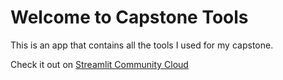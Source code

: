 # Welcome to Capstone Tools

This is an app that contains all the tools I used for my capstone.

Check it out on [Streamlit Community Cloud](https://capstone-tools.streamlit.app/)
